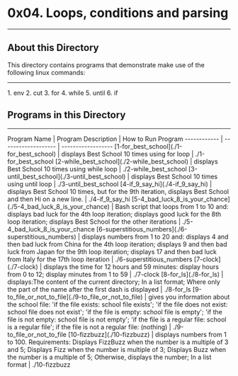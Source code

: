 # 0x04. Loops, conditions and parsing
<hr>

## About this Directory
This directory contains programs that demonstrate make use of the following linux commands:
<hr>
1. env
2. cut
3. for
4. while
5. until
6. if

## Programs in this Directory
<hr>
Program Name | Program Description | How to Run Program
------------ | ------------------- | ------------------
[1-for_best_school](./1-for_best_school) | displays Best School 10 times using for loop | ./1-for_best_school
[2-while_best_school](./2-while_best_school) | displays Best School 10 times using while loop | ./2-while_best_school
[3-until_best_school](./3-until_best_school) | displays Best School 10 times using until loop | ./3-until_best_school
[4-if_9_say_hi](./4-if_9_say_hi) | displays Best School 10 times, but for the 9th iteration, displays Best School and then Hi on a new line. | ./4-if_9_say_hi
[5-4_bad_luck_8_is_your_chance](./5-4_bad_luck_8_is_your_chance) | Bash script that loops from 1 to 10 and: displays bad luck for the 4th loop iteration; displays good luck for the 8th loop iteration; displays Best School for the other iterations | ./5-4_bad_luck_8_is_your_chance
[6-superstitious_numbers](./6-superstitious_numbers) | displays numbers from 1 to 20 and: displays 4 and then bad luck from China for the 4th loop iteration; displays 9 and then bad luck from Japan for the 9th loop iteration; displays 17 and then bad luck from Italy for the 17th loop iteration | ./6-superstitious_numbers
[7-clock](./7-clock) | displays the time for 12 hours and 59 minutes: display hours from 0 to 12; display minutes from 1 to 59 | ./7-clock
[8-for_ls](./8-for_ls) | displays:The content of the current directory; In a list format; Where only the part of the name after the first dash is displayed | ./8-for_ls
[9-to_file_or_not_to_file](./9-to_file_or_not_to_file) | gives you information about the school file: 'if the file exists: school file exists'; 'if the file does not exist: school file does not exist'; 'if the file is empty: school file is empty'; 'if the file is not empty: school file is not empty'; 'if the file is a regular file: school is a regular file'; if the file is not a regular file: (nothing) | ./9-to_file_or_not_to_file
[10-fizzbuzz](./10-fizzbuzz) | displays numbers from 1 to 100. Requirements: Displays FizzBuzz when the number is a multiple of 3 and 5; Displays Fizz when the number is multiple of 3; Displays Buzz when the number is a multiple of 5; Otherwise, displays the number; In a list format | ./10-fizzbuzz
